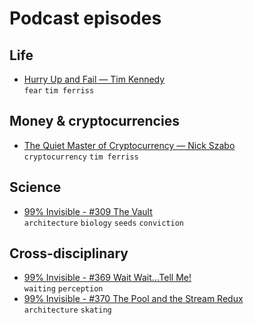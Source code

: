 # Podcast episodes

## Life
- [Hurry Up and Fail — Tim Kennedy](https://tim.blog/2018/04/22/tim-kennedy/)  
  `fear` `tim ferriss`

## Money & cryptocurrencies
- [The Quiet Master of Cryptocurrency — Nick Szabo](https://tim.blog/2017/06/04/nick-szabo/)  
  `cryptocurrency` `tim ferriss`

## Science
- [99% Invisible - #309 The Vault](https://99percentinvisible.org/episode/the-vault/)  
  `architecture` `biology` `seeds` `conviction`

## Cross-disciplinary
- [99% Invisible - #369 Wait Wait…Tell Me!](https://99percentinvisible.org/episode/wait-wait-tell-me/)  
  `waiting` `perception`
- [99% Invisible - #370 The Pool and the Stream Redux](https://99percentinvisible.org/episode/the-pool-and-the-stream-redux/)  
  `architecture` `skating`
